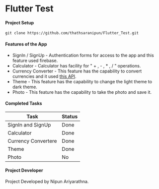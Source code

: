 # Flutter Test

#### Project Setup
```
git clone https://github.com/thathsaranipun/Flutter_Test.git
```

#### Features of the App

- SignIn / SignUp - Authentication forms for access to the app and this feature used firebase.
- Calculator - Calculator has facility for " + , - , * , / " operations.
- Currency Converter - This feature has the capability to convert currencies and it used [this API]( https://apilayer.com/marketplace/exchangerates_data-api#documentation-tab).
- Theme - This feature has the capability to change the light theme to dark theme.
- Photo - This feature has the capability to take the photo and save it.



####  Completed Tasks
| Task | Status |
| ------ | ------ |
| SignIn and SignUp | Done |
| Calculator | Done |
| Currency Convertere | Done |
| Theme | Done |
| Photo | No |

#### Project Developer

Project Developed by Nipun Ariyarathna.








